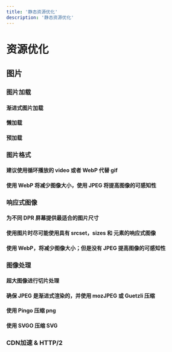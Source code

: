 ```yaml
---
title: '静态资源优化'
description: '静态资源优化'
---
```


# 资源优化




## 图片


### 图片加载
  #### 渐进式图片加载
  #### 懒加载
  #### 预加载


### 图片格式
  #### 建议使用循环播放的 video 或者 WebP 代替 gif
  #### 使用 WebP 将减少图像大小，使用 JPEG 将提高图像的可感知性


### 响应式图像
  #### 为不同 DPR 屏幕提供最适合的图片尺寸
  #### 使用图片时尽可能使用具有 srcset，sizes 和 <picture> 元素的响应式图像
  #### 使用 WebP，将减少图像大小；但是没有 JPEG 提高图像的可感知性


### 图像处理
  #### 超大图像进行切片处理
  #### 确保 JPEG 是渐进式渲染的，并使用 mozJPEG 或 Guetzli 压缩
  #### 使用 Pingo 压缩 png
  #### 使用 SVGO 压缩 SVG


### CDN加速 & HTTP/2

